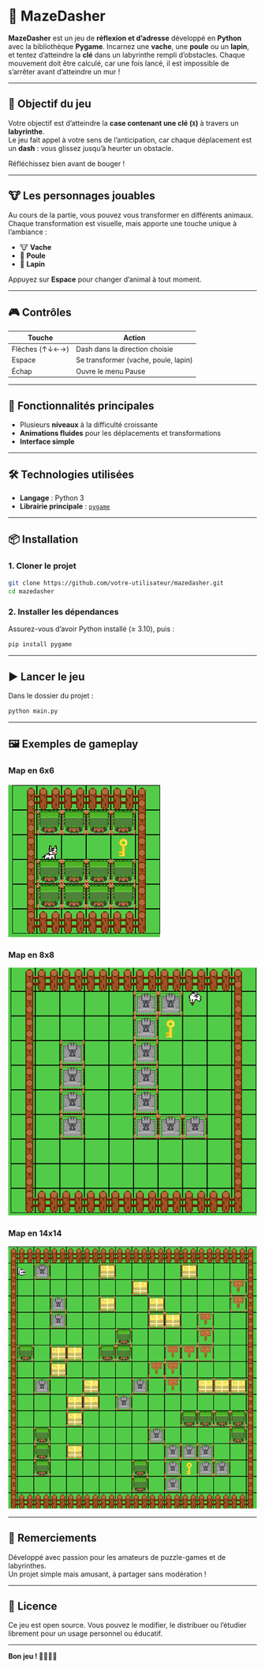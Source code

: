# 🧠 MazeDasher

**MazeDasher** est un jeu de **réflexion et d’adresse** développé en **Python** avec la bibliothèque **Pygame**. Incarnez une **vache**, une **poule** ou un **lapin**, et tentez d’atteindre la **clé** dans un labyrinthe rempli d’obstacles. Chaque mouvement doit être calculé, car une fois lancé, il est impossible de s’arrêter avant d’atteindre un mur !

---

## 🚀 Objectif du jeu

Votre objectif est d’atteindre la **case contenant une clé (`X`)** à travers un **labyrinthe**.  
Le jeu fait appel à votre sens de l’anticipation, car chaque déplacement est un **dash** : vous glissez jusqu’à heurter un obstacle.

Réfléchissez bien avant de bouger !

---

## 🐮 Les personnages jouables

Au cours de la partie, vous pouvez vous transformer en différents animaux. Chaque transformation est visuelle, mais apporte une touche unique à l’ambiance :

- 🐮 **Vache**   
- 🐔 **Poule**   
- 🐰 **Lapin**   

Appuyez sur **Espace** pour changer d’animal à tout moment.

---

## 🎮 Contrôles

| Touche         | Action                                |
|----------------|----------------------------------------|
| Flèches (↑↓←→) | Dash dans la direction choisie         |
| Espace         | Se transformer (vache, poule, lapin)   |
| Échap          | Ouvre le menu Pause                   |

---

## 🧱 Fonctionnalités principales

- Plusieurs **niveaux** à la difficulté croissante
- **Animations fluides** pour les déplacements et transformations
- **Interface simple** 

---

## 🛠️ Technologies utilisées

- **Langage** : Python 3
- **Librairie principale** : [`pygame`](https://www.pygame.org/)

---

## 📦 Installation

### 1. Cloner le projet

```bash
git clone https://github.com/votre-utilisateur/mazedasher.git
cd mazedasher
```

### 2. Installer les dépendances

Assurez-vous d’avoir Python installé (≥ 3.10), puis :

```bash
pip install pygame
```

---

## ▶️ Lancer le jeu

Dans le dossier du projet :

```bash
python main.py
```

---



## 🖼️ Exemples de gameplay


### Map en 6x6

![Map](assets/screenshots/screenshot1.png)

### Map en 8x8

![Map](assets/screenshots/screenshot3.png)

### Map en 14x14

![Map](assets/screenshots/screenshot2.png)

---

## 🙌 Remerciements

Développé avec passion pour les amateurs de puzzle-games et de labyrinthes.  
Un projet simple mais amusant, à partager sans modération !

---

## 📄 Licence

Ce jeu est open source. Vous pouvez le modifier, le distribuer ou l’étudier librement pour un usage personnel ou éducatif.

---

**Bon jeu ! 🧠🐮🐔🐰**